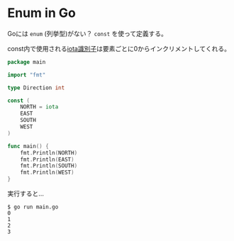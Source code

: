 # Enum in Go

Goには `enum` (列挙型)がない？ `const` を使って定義する。

const内で使用される[iota識別子](https://golang.org/ref/spec#Iota)は要素ごとに0からインクリメントしてくれる。

```go
package main

import "fmt"

type Direction int

const (
    NORTH = iota
    EAST
    SOUTH
    WEST    
)

func main() {
    fmt.Println(NORTH)
    fmt.Println(EAST)
    fmt.Println(SOUTH)
    fmt.Println(WEST)
}
```

実行すると…

```shell
$ go run main.go
0
1
2
3
```
